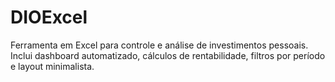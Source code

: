# DIOExcel
 Ferramenta em Excel para controle e análise de investimentos pessoais. Inclui dashboard automatizado, cálculos de rentabilidade, filtros por período e layout minimalista.
